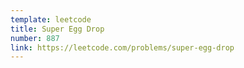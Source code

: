```yaml
---
template: leetcode
title: Super Egg Drop
number: 887
link: https://leetcode.com/problems/super-egg-drop
---
```

